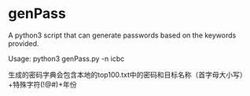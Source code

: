 # genPass
A python3 script that can generate passwords based on the keywords provided.

Usage: python3 genPass.py -n icbc  

生成的密码字典会包含本地的top100.txt中的密码和目标名称（首字母大小写）+特殊字符(!@#)+年份  



      
